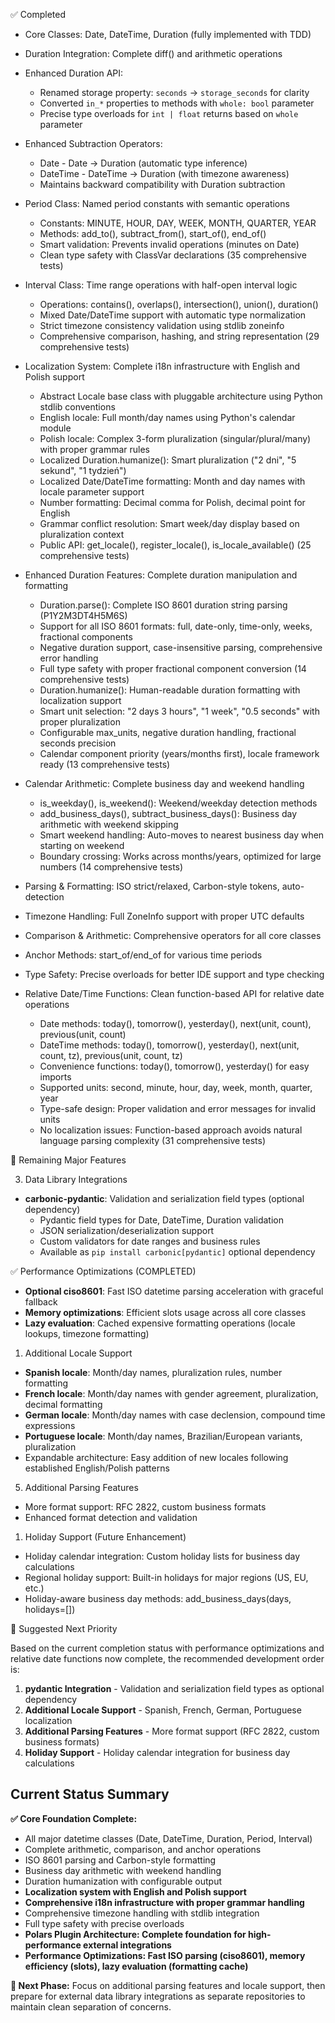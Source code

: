 ✅ Completed

  - Core Classes: Date, DateTime, Duration (fully implemented with TDD)
  - Duration Integration: Complete diff() and arithmetic operations
  - Enhanced Duration API:
    - Renamed storage property: `seconds` → `storage_seconds` for clarity
    - Converted `in_*` properties to methods with `whole: bool` parameter
    - Precise type overloads for `int | float` returns based on `whole` parameter
  - Enhanced Subtraction Operators:
    - Date - Date → Duration (automatic type inference)
    - DateTime - DateTime → Duration (with timezone awareness)
    - Maintains backward compatibility with Duration subtraction
  - Period Class: Named period constants with semantic operations
    - Constants: MINUTE, HOUR, DAY, WEEK, MONTH, QUARTER, YEAR
    - Methods: add_to(), subtract_from(), start_of(), end_of()
    - Smart validation: Prevents invalid operations (minutes on Date)
    - Clean type safety with ClassVar declarations (35 comprehensive tests)
  - Interval Class: Time range operations with half-open interval logic
    - Operations: contains(), overlaps(), intersection(), union(), duration()
    - Mixed Date/DateTime support with automatic type normalization
    - Strict timezone consistency validation using stdlib zoneinfo
    - Comprehensive comparison, hashing, and string representation (29 comprehensive tests)
  - Localization System: Complete i18n infrastructure with English and Polish support
    - Abstract Locale base class with pluggable architecture using Python stdlib conventions
    - English locale: Full month/day names using Python's calendar module
    - Polish locale: Complex 3-form pluralization (singular/plural/many) with proper grammar rules
    - Localized Duration.humanize(): Smart pluralization ("2 dni", "5 sekund", "1 tydzień")
    - Localized Date/DateTime formatting: Month and day names with locale parameter support
    - Number formatting: Decimal comma for Polish, decimal point for English
    - Grammar conflict resolution: Smart week/day display based on pluralization context
    - Public API: get_locale(), register_locale(), is_locale_available() (25 comprehensive tests)
  - Enhanced Duration Features: Complete duration manipulation and formatting
    - Duration.parse(): Complete ISO 8601 duration string parsing (P1Y2M3DT4H5M6S)
    - Support for all ISO 8601 formats: full, date-only, time-only, weeks, fractional components
    - Negative duration support, case-insensitive parsing, comprehensive error handling
    - Full type safety with proper fractional component conversion (14 comprehensive tests)
    - Duration.humanize(): Human-readable duration formatting with localization support
    - Smart unit selection: "2 days 3 hours", "1 week", "0.5 seconds" with proper pluralization
    - Configurable max_units, negative duration handling, fractional seconds precision
    - Calendar component priority (years/months first), locale framework ready (13 comprehensive tests)
  - Calendar Arithmetic: Complete business day and weekend handling
    - is_weekday(), is_weekend(): Weekend/weekday detection methods
    - add_business_days(), subtract_business_days(): Business day arithmetic with weekend skipping
    - Smart weekend handling: Auto-moves to nearest business day when starting on weekend
    - Boundary crossing: Works across months/years, optimized for large numbers (14 comprehensive tests)
  - Parsing & Formatting: ISO strict/relaxed, Carbon-style tokens, auto-detection
  - Timezone Handling: Full ZoneInfo support with proper UTC defaults
  - Comparison & Arithmetic: Comprehensive operators for all core classes
  - Anchor Methods: start_of/end_of for various time periods
  - Type Safety: Precise overloads for better IDE support and type checking

  - Relative Date/Time Functions: Clean function-based API for relative date operations
    - Date methods: today(), tomorrow(), yesterday(), next(unit, count), previous(unit, count)
    - DateTime methods: today(), tomorrow(), yesterday(), next(unit, count, tz), previous(unit, count, tz)
    - Convenience functions: today(), tomorrow(), yesterday() for easy imports
    - Supported units: second, minute, hour, day, week, month, quarter, year
    - Type-safe design: Proper validation and error messages for invalid units
    - No localization issues: Function-based approach avoids natural language parsing complexity (31 comprehensive tests)

  🔄 Remaining Major Features

  3. Data Library Integrations

  - **carbonic-pydantic**: Validation and serialization field types (optional dependency)
    - Pydantic field types for Date, DateTime, Duration validation
    - JSON serialization/deserialization support
    - Custom validators for date ranges and business rules
    - Available as `pip install carbonic[pydantic]` optional dependency

  ✅ Performance Optimizations (COMPLETED)

  - **Optional ciso8601**: Fast ISO datetime parsing acceleration with graceful fallback
  - **Memory optimizations**: Efficient slots usage across all core classes
  - **Lazy evaluation**: Cached expensive formatting operations (locale lookups, timezone formatting)

  1. Additional Locale Support

  - **Spanish locale**: Month/day names, pluralization rules, number formatting
  - **French locale**: Month/day names with gender agreement, pluralization, decimal formatting
  - **German locale**: Month/day names with case declension, compound time expressions
  - **Portuguese locale**: Month/day names, Brazilian/European variants, pluralization
  - Expandable architecture: Easy addition of new locales following established English/Polish patterns

  5. Additional Parsing Features

  - More format support: RFC 2822, custom business formats
  - Enhanced format detection and validation

  1. Holiday Support (Future Enhancement)

  - Holiday calendar integration: Custom holiday lists for business day calculations
  - Regional holiday support: Built-in holidays for major regions (US, EU, etc.)
  - Holiday-aware business day methods: add_business_days(days, holidays=[])

  🎯 Suggested Next Priority

  Based on the current completion status with performance optimizations and relative date functions now complete, the recommended development order is:

  1. **pydantic Integration** - Validation and serialization field types as optional dependency
  2. **Additional Locale Support** - Spanish, French, German, Portuguese localization
  3. **Additional Parsing Features** - More format support (RFC 2822, custom business formats)
  4. **Holiday Support** - Holiday calendar integration for business day calculations

  ## Current Status Summary

  **✅ Core Foundation Complete:**
  - All major datetime classes (Date, DateTime, Duration, Period, Interval)
  - Complete arithmetic, comparison, and anchor operations
  - ISO 8601 parsing and Carbon-style formatting
  - Business day arithmetic with weekend handling
  - Duration humanization with configurable output
  - **Localization system with English and Polish support**
  - **Comprehensive i18n infrastructure with proper grammar handling**
  - Comprehensive timezone handling with stdlib integration
  - Full type safety with precise overloads
  - **Polars Plugin Architecture: Complete foundation for high-performance external integrations**
  - **Performance Optimizations: Fast ISO parsing (ciso8601), memory efficiency (slots), lazy evaluation (formatting cache)**

  **🔄 Next Phase:** Focus on additional parsing features and locale support, then prepare for external data library integrations as separate repositories to maintain clean separation of concerns.